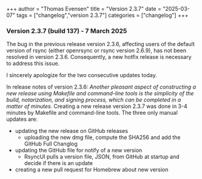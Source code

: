 +++
author = "Thomas Evensen"
title = "Version 2.3.7"
date = "2025-03-07"
tags = ["changelog","version 2.3.7"]
categories = ["changelog"]
+++

### Version 2.3.7 (build 137) - 7 March 2025

The bug in the previous release version 2.3.6, affecting users of the default version of rsync (either openrsync or rsync version 2.6.9), has not been resolved in version 2.3.6. Consequently, a new hotfix release is necessary to address this issue.

I sincerely apologize for the two consecutive updates today.

In release notes of version 2.3.6: *Another pleasant aspect of constructing a new release using Makefile and command-line tools is the simplicity of the build, notarization, and signing process, which can be completed in a matter of minutes.* Creating a new release version 2.3.7 was done in 3-4 minutes by Makefile and  command-line tools. The three only manual updates are:

- updating the new release on GitHub releases
    - uploading the new dmg file, compute the SHA256 and add the GitHub Full Changlog
- updating the GitHub file for notify of a new version
    - RsyncUI pulls a version file, JSON, from GitHub at startup and decide if there is an update
-  creating a new pull request for Homebrew about new version

